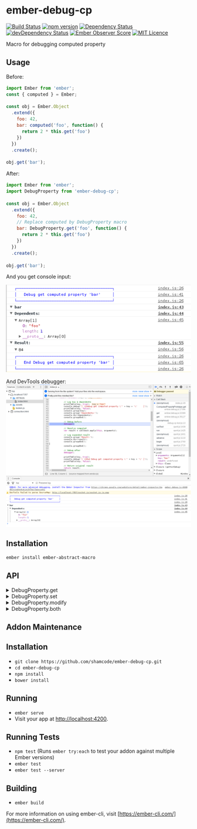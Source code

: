# ember-debug-cp
[![Build Status](https://travis-ci.org/shamcode/ember-debug-cp.svg?branch=master)](https://travis-ci.org/shamcode/ember-debug-cp)
[![npm version](https://badge.fury.io/js/ember-debug-cp.png)](http://badge.fury.io/js/ember-debug-cp)
[![Dependency Status](https://david-dm.org/shamcode/ember-debug-cp.svg)](https://david-dm.org/shamcode/ember-debug-cp)
[![devDependency Status](https://david-dm.org/shamcode/ember-debug-cp.svg)](https://david-dm.org/shamcode/ember-debug-cp#info=devDependencies)
[![Ember Observer Score](https://emberobserver.com/badges/ember-debug-cp.svg)](https://emberobserver.com/addons/ember-debug-cp)
[![MIT Licence](https://badges.frapsoft.com/os/mit/mit.svg?v=103)](https://opensource.org/licenses/mit-license.php)

Macro for debugging computed property

## Usage

Before:
```js
import Ember from 'ember';
const { computed } = Ember;

const obj = Ember.Object
  .extend({
    foo: 42,
    bar: computed('foo', function() {
      return 2 * this.get('foo')
    })
  })
  .create();

obj.get('bar');
```
After:
```js
import Ember from 'ember';
import DebugProperty from 'ember-debug-cp';

const obj = Ember.Object
  .extend({
    foo: 42,
    // Replace computed by DebugProperty macro
    bar: DebugProperty.get('foo', function() {
      return 2 * this.get('foo')
    })
  })
  .create();

obj.get('bar');
```
And you get console input:

![Getter console output](https://github.com/shamcode/ember-debug-cp/blob/master/screens/getter-console.png?raw=true)

And DevTools debugger:
![Getter DevTools](https://github.com/shamcode/ember-debug-cp/blob/master/screens/getter-debugger.png?raw=true)

## Installation
```bash
ember install ember-abstract-macro
```

## API

<details>
<summary>DebugProperty.get</summary>
Hook for  get computed

#### Code

```js
import Ember from 'ember';
import DebugProperty from 'ember-debug-cp';

const obj = Ember.Object
  .extend({
    foo: 42,
    bar: DebugProperty.get('foo', function() {
      return 2 * this.get('foo')
    })
  })
  .create();

obj.get('bar');
```
#### Console:
![Getter console output](https://github.com/shamcode/ember-debug-cp/blob/master/screens/getter-console.png?raw=true)

#### DevTools:
![Getter DevTools](https://github.com/shamcode/ember-debug-cp/blob/master/screens/getter-debugger.png?raw=true)
</details>

<details>
<summary>DebugProperty.set</summary>
Hook for set computed

#### Code
```js
import Ember from 'ember';
import DebugProperty from 'ember-debug-cp';

const obj = Ember.Object
  .extend({
    foo: 42,
    bar: DebugProperty.set('foo', function() {
      return 2 * this.get('foo')
    })
  })
  .create();

obj.set('bar', 64);
```
#### Console:
![Setter console output](https://github.com/shamcode/ember-debug-cp/blob/master/screens/setter-console.png?raw=true)

#### DevTools:
![Setter DevTools](https://github.com/shamcode/ember-debug-cp/blob/master/screens/setter-debugger.png?raw=true)
</details>

<details>
<summary>DebugProperty.modify</summary>
Alias to `DebugProperty.set`
</details>

<details>
<summary>DebugProperty.both</summary>
Hook for get & set computed

#### Code
```js
import Ember from 'ember';
import DebugProperty from 'ember-debug-cp';

const obj = Ember.Object
  .extend({
    foo: 42,
    bar: DebugProperty.both('foo', function() {
      return 2 * this.get('foo')
    })
  })
  .create();

obj.get('bar');
obj.set('bar', 64);
```
#### Console:
![Both console output](https://github.com/shamcode/ember-debug-cp/blob/master/screens/both-console.png?raw=true)

#### DevTools:
As getter & setter
</details>

## Addon Maintenance

## Installation

* `git clone https://github.com/shamcode/ember-debug-cp.git`
* `cd ember-debug-cp`
* `npm install`
* `bower install`

## Running

* `ember serve`
* Visit your app at [http://localhost:4200](http://localhost:4200).

## Running Tests

* `npm test` (Runs `ember try:each` to test your addon against multiple Ember versions)
* `ember test`
* `ember test --server`

## Building

* `ember build`

For more information on using ember-cli, visit [https://ember-cli.com/](https://ember-cli.com/).
